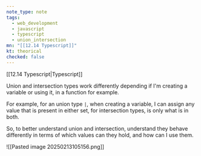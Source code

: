 ```yaml
---
note_type: note
tags:
  - web_development
  - javascript
  - typescript
  - union_intersection
mn: "[[12.14 Typescript]]"
kt: theorical
checked: false
---
```

[[12.14 Typescript|Typescript]]

Union and intersection types work differently depending if I'm creating a variable or using it, in a function for example.

For example, for an union type `|`, when creating a variable, I can assign any value that is present in either set, for intersection types, is only what is in both. 

So, to better understand union and intersection, understand they behave differently in terms of which values can they hold, and how can I use them. 

![[Pasted image 20250213105156.png]]